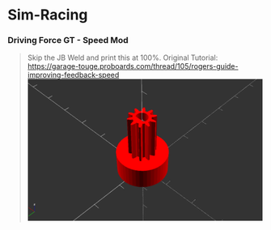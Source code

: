 # Sim-Racing


### Driving Force GT - Speed Mod
> Skip the JB Weld and print this at 100%.
> Original Tutorial: https://garage-touge.proboards.com/thread/105/rogers-guide-improving-feedback-speed
> ![Image of Yaktocat](https://raw.githubusercontent.com/vincentwimmer/OpenSCAD-Bits-and-Bytes/main/Sim-Racing/Driving-Force-GT-Speed-Mod.PNG)
